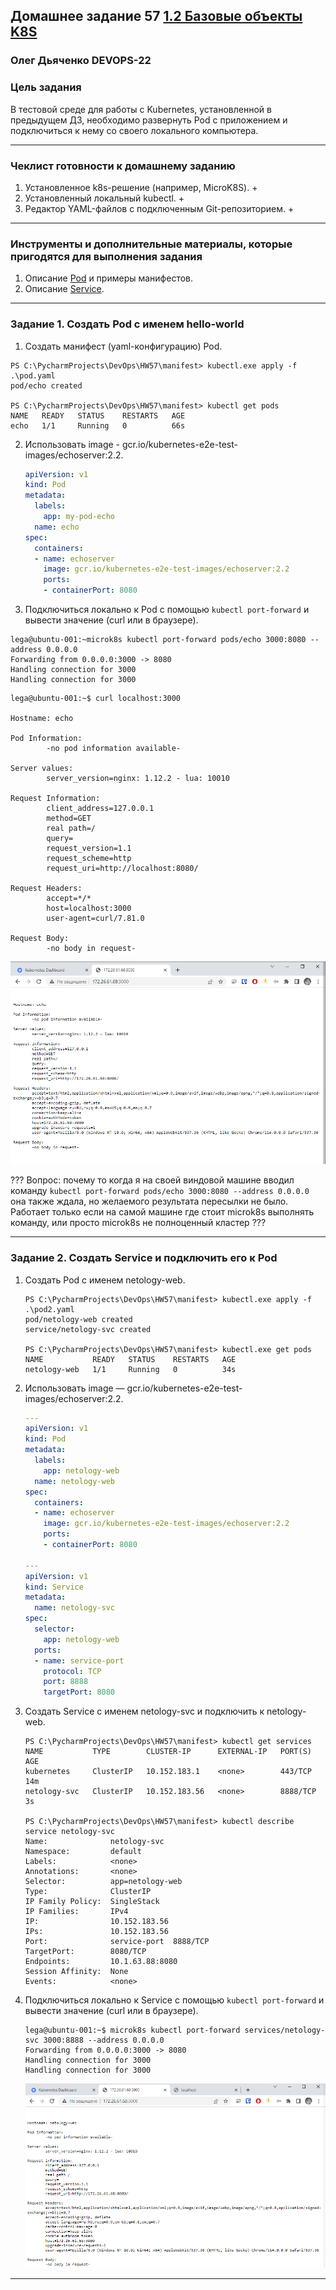 ## Домашнее задание 57 [1.2 Базовые объекты K8S](https://github.com/netology-code/kuber-homeworks/blob/main/1.2/1.2.md)

### Олег Дьяченко DEVOPS-22

### Цель задания

В тестовой среде для работы с Kubernetes, установленной в предыдущем ДЗ, необходимо развернуть Pod с приложением и подключиться к нему со своего локального компьютера. 

------

### Чеклист готовности к домашнему заданию

1. Установленное k8s-решение (например, MicroK8S). +
2. Установленный локальный kubectl. +
3. Редактор YAML-файлов с подключенным Git-репозиторием. +

------

### Инструменты и дополнительные материалы, которые пригодятся для выполнения задания

1. Описание [Pod](https://kubernetes.io/docs/concepts/workloads/pods/) и примеры манифестов.
2. Описание [Service](https://kubernetes.io/docs/concepts/services-networking/service/).

------

### Задание 1. Создать Pod с именем hello-world

1. Создать манифест (yaml-конфигурацию) Pod.

```
PS C:\PycharmProjects\DevOps\HW57\manifest> kubectl.exe apply -f .\pod.yaml
pod/echo created

PS C:\PycharmProjects\DevOps\HW57\manifest> kubectl get pods
NAME   READY   STATUS    RESTARTS   AGE
echo   1/1     Running   0          66s
```

2. Использовать image - gcr.io/kubernetes-e2e-test-images/echoserver:2.2.

    ```yaml
    apiVersion: v1
    kind: Pod
    metadata:
      labels:
        app: my-pod-echo
      name: echo
    spec:
      containers:
      - name: echoserver
        image: gcr.io/kubernetes-e2e-test-images/echoserver:2.2
        ports:
        - containerPort: 8080
    ```

3. Подключиться локально к Pod с помощью `kubectl port-forward` и вывести значение (curl или в браузере).

```
lega@ubuntu-001:~microk8s kubectl port-forward pods/echo 3000:8080 --address 0.0.0.0
Forwarding from 0.0.0.0:3000 -> 8080
Handling connection for 3000
Handling connection for 3000
```

```
lega@ubuntu-001:~$ curl localhost:3000

Hostname: echo

Pod Information:
        -no pod information available-

Server values:
        server_version=nginx: 1.12.2 - lua: 10010

Request Information:
        client_address=127.0.0.1
        method=GET
        real path=/
        query=
        request_version=1.1
        request_scheme=http
        request_uri=http://localhost:8080/

Request Headers:
        accept=*/*
        host=localhost:3000
        user-agent=curl/7.81.0

Request Body:
        -no body in request-
```

![](pics/pic1.png)


??? Вопрос: почему то когда я на своей виндовой машине вводил команду 
`kubectl port-forward pods/echo 3000:8080 --address 0.0.0.0` она также ждала, но желаемого результата пересылки не было. 
Работает только если на самой машине где стоит microk8s выполнять команду, или просто microk8s не полноценный кластер ???

------

### Задание 2. Создать Service и подключить его к Pod

1. Создать Pod с именем netology-web.

   ```
   PS C:\PycharmProjects\DevOps\HW57\manifest> kubectl.exe apply -f .\pod2.yaml
   pod/netology-web created
   service/netology-svc created
   
   PS C:\PycharmProjects\DevOps\HW57\manifest> kubectl.exe get pods
   NAME           READY   STATUS    RESTARTS   AGE
   netology-web   1/1     Running   0          34s
   ```

2. Использовать image — gcr.io/kubernetes-e2e-test-images/echoserver:2.2.

   ```yaml
   ---
   apiVersion: v1
   kind: Pod
   metadata:
     labels:
       app: netology-web
     name: netology-web
   spec:
     containers:
     - name: echoserver
       image: gcr.io/kubernetes-e2e-test-images/echoserver:2.2
       ports:
       - containerPort: 8080
   
   ---
   apiVersion: v1
   kind: Service
   metadata:
     name: netology-svc
   spec:
     selector:
       app: netology-web
     ports:
     - name: service-port
       protocol: TCP
       port: 8888
       targetPort: 8080
   ```

3. Создать Service с именем netology-svc и подключить к netology-web.

   ```
   PS C:\PycharmProjects\DevOps\HW57\manifest> kubectl get services            
   NAME           TYPE        CLUSTER-IP      EXTERNAL-IP   PORT(S)    AGE
   kubernetes     ClusterIP   10.152.183.1    <none>        443/TCP    14m
   netology-svc   ClusterIP   10.152.183.56   <none>        8888/TCP   3s
   
   PS C:\PycharmProjects\DevOps\HW57\manifest> kubectl describe service netology-svc
   Name:              netology-svc
   Namespace:         default
   Labels:            <none>
   Annotations:       <none>
   Selector:          app=netology-web
   Type:              ClusterIP
   IP Family Policy:  SingleStack
   IP Families:       IPv4
   IP:                10.152.183.56
   IPs:               10.152.183.56
   Port:              service-port  8888/TCP
   TargetPort:        8080/TCP
   Endpoints:         10.1.63.88:8080
   Session Affinity:  None
   Events:            <none>
   ```

4. Подключиться локально к Service с помощью `kubectl port-forward` и вывести значение (curl или в браузере).
   
   ```
   lega@ubuntu-001:~$ microk8s kubectl port-forward services/netology-svc 3000:8888 --address 0.0.0.0
   Forwarding from 0.0.0.0:3000 -> 8080
   Handling connection for 3000
   Handling connection for 3000
   ```

   ![](pics/pic2.png)
------

